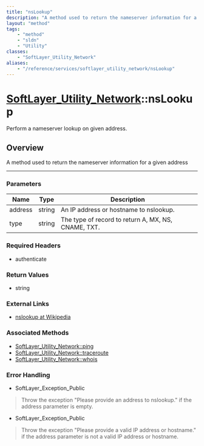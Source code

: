 ```yaml
---
title: "nsLookup"
description: "A method used to return the nameserver information for a given address"
layout: "method"
tags:
    - "method"
    - "sldn"
    - "Utility"
classes:
    - "SoftLayer_Utility_Network"
aliases:
    - "/reference/services/softlayer_utility_network/nsLookup"
---
```

# [SoftLayer_Utility_Network](/reference/services/SoftLayer_Utility_Network)::nsLookup

Perform a nameserver lookup on given address.


## Overview 
A method used to return the nameserver information for a given address

-----

### Parameters 
|Name | Type | Description |
| --- | --- | --- |
|address| string| An IP address or hostname to nslookup.|
|type| string| The type of record to return A, MX, NS, CNAME, TXT.|


### Required Headers
* authenticate


### Return Values
* string

### External Links


* [nslookup at Wikipedia](http://en.wikipedia.org/wiki/Nslookup)



### Associated Methods

*  [SoftLayer_Utility_Network::ping](/reference/services/SoftLayer_Utility_Network/ping )
*  [SoftLayer_Utility_Network::traceroute](/reference/services/SoftLayer_Utility_Network/traceroute )
*  [SoftLayer_Utility_Network::whois](/reference/services/SoftLayer_Utility_Network/whois )



### Error Handling

* SoftLayer_Exception_Public 

> Throw the exception "Please provide an address to nslookup." if the address parameter is empty. 

* SoftLayer_Exception_Public 

> Throw the exception "Please provide a valid IP address or hostname." if the address parameter is not a valid IP address or hostname. 



